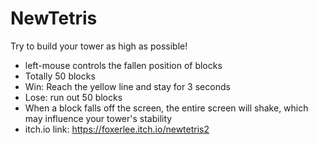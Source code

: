 # NewTetris

Try to build your tower as high as possible!

- left-mouse controls the fallen position of blocks
- Totally 50 blocks
- Win: Reach the yellow line and stay for 3 seconds
- Lose: run out 50 blocks
- When a block falls off the screen, the entire screen will shake, which may influence your tower's stability
- itch.io link: https://foxerlee.itch.io/newtetris2
